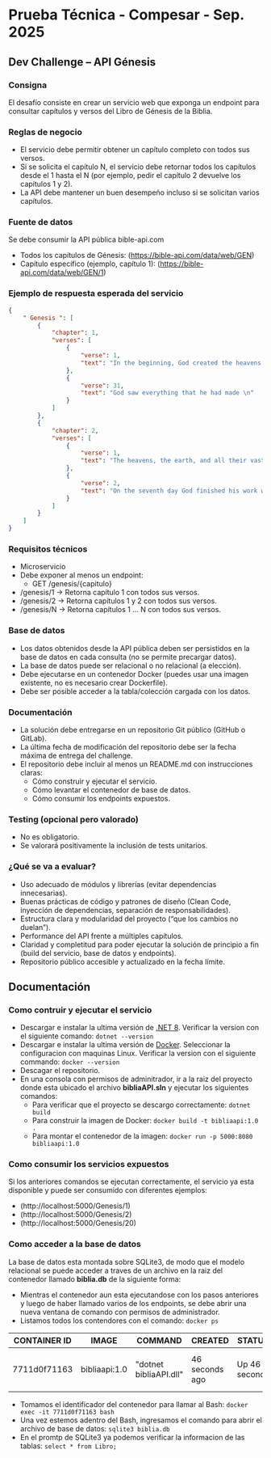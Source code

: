 # Prueba Técnica - Compesar - Sep. 2025
## Dev Challenge – API Génesis
### Consigna
El desafío consiste en crear un servicio web que exponga un endpoint para consultar capítulos y versos del Libro de Génesis de la Biblia.
### Reglas de negocio
- El servicio debe permitir obtener un capítulo completo con todos sus versos.
- Si se solicita el capítulo N, el servicio debe retornar todos los capítulos desde el 1 hasta el N (por ejemplo, pedir el capítulo 2 devuelve los capítulos 1 y 2).
- La API debe mantener un buen desempeño incluso si se solicitan varios capítulos.
### Fuente de datos
Se debe consumir la API pública bible-api.com
- Todos los capítulos de Génesis: (https://bible-api.com/data/web/GEN)
- Capítulo específico (ejemplo, capítulo 1): (https://bible-api.com/data/web/GEN/1)
### Ejemplo de respuesta esperada del servicio
```json
{
	" Genesis ": [
		{
			"chapter": 1,
			"verses": [
				{
					"verse": 1,
					"text": "In the beginning, God created the heavens and the earth.\n"
				},
				{
					"verse": 31,
					"text": "God saw everything that he had made \n"
				}
			]
		},
		{
			"chapter": 2,
			"verses": [
				{
					"verse": 1,
					"text": "The heavens, the earth, and all their vast array were finished.\n"
				},
				{
					"verse": 2,
					"text": "On the seventh day God finished his work which….\n"
				}
			]
		}
	]
}
```
### Requisitos técnicos
- Microservicio
- Debe exponer al menos un endpoint:
  - GET /genesis/{capitulo}
- /genesis/1 → Retorna capítulo 1 con todos sus versos.
- /genesis/2 → Retorna capítulos 1 y 2 con todos sus versos.
- /genesis/N → Retorna capítulos 1 … N con todos sus versos.
### Base de datos
- Los datos obtenidos desde la API pública deben ser persistidos en la base de datos en cada consulta (no se permite precargar datos).
- La base de datos puede ser relacional o no relacional (a elección).
- Debe ejecutarse en un contenedor Docker (puedes usar una imagen existente, no es necesario crear Dockerfile).
- Debe ser posible acceder a la tabla/colección cargada con los datos.
### Documentación
- La solución debe entregarse en un repositorio Git público (GitHub o GitLab).
- La última fecha de modificación del repositorio debe ser la fecha máxima de entrega del challenge.
- El repositorio debe incluir al menos un README.md con instrucciones claras:
  - Cómo construir y ejecutar el servicio.
  - Cómo levantar el contenedor de base de datos.
  - Cómo consumir los endpoints expuestos.
### Testing (opcional pero valorado)
- No es obligatorio.
- Se valorará positivamente la inclusión de tests unitarios.
### ¿Qué se va a evaluar?
- Uso adecuado de módulos y librerías (evitar dependencias innecesarias).
- Buenas prácticas de código y patrones de diseño (Clean Code, inyección de dependencias, separación de responsabilidades).
- Estructura clara y modularidad del proyecto (“que los cambios no duelan”).
- Performance del API frente a múltiples capítulos.
- Claridad y completitud para poder ejecutar la solución de principio a fin (build del servicio, base de datos y endpoints).
- Repositorio público accesible y actualizado en la fecha límite.

## Documentación
### Como contruir y ejecutar el servicio
- Descargar e instalar la ultima versión de [.NET 8](https://dotnet.microsoft.com/en-us/download). Verificar la version con el siguiente comando: ``` dotnet --version ```
- Descargar e instalar la ultima versión de [Docker](https://docs.docker.com/desktop/setup/install/windows-install/). Seleccionar la configuracion con maquinas Linux. Verificar la version con el siguiente commando: ``` docker --version ```
- Descagar el repositorio.
- En una consola con permisos de adminitrador, ir a la raiz del proyecto donde esta ubicado el archivo **bibliaAPI.sln** y ejecutar los siguientes comandos:
  - Para verificar que el proyecto se descargo correctamente: ``` dotnet build ```
  - Para construir la imagen de Docker: ```docker build -t bibliaapi:1.0 .```
  - Para montar el contenedor de la imagen: ```docker run -p 5000:8080 bibliaapi:1.0```
### Como consumir los servicios expuestos
Si los anteriores comandos se ejecutan correctamente, el servicio ya esta disponible y puede ser consumido con diferentes ejemplos:
- (http://localhost:5000/Genesis/1)
- (http://localhost:5000/Genesis/2)
- (http://localhost:5000/Genesis/20)
### Como acceder a la base de datos
La base de datos esta montada sobre SQLite3, de modo que el modelo relacional se puede acceder a traves de un archivo en la raiz del contenedor llamado **biblia.db** de la siguiente forma:
- Mientras el contenedor aun esta ejecutandose con los pasos anteriores y luego de haber llamado varios de los endpoints, se debe abrir una nueva ventana de comando con permisos de administrador.
- Listamos todos los contendores con el comando: ```docker ps``` 
  
| CONTAINER ID | IMAGE | COMMAND | CREATED | STATUS | PORTS | NAMES |
| --- | --- | --- | --- | --- | --- | --- |
| 7711d0f71163|bibliaapi:1.0 | "dotnet bibliaAPI.dll" | 46 seconds ago | Up 46 seconds | 0.0.0.0:5000->8080/tcp, [::]:5000->8080/tcp | xenodochial_gould |

- Tomamos el identificador del contenedor para llamar al Bash: ``` docker exec -it 7711d0f71163 bash ```
- Una vez estemos adentro del Bash, ingresamos el comando para abrir el archivo de base de datos: ``` sqlite3 biblia.db ```
- En el promtp de SQLite3 ya podemos verificar la informacion de las tablas: ``` select * from Libro; ``` 
